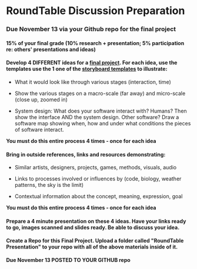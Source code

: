 # RoundTable Discussion Preparation 

### Due November 13 via your Github repo for the final project

#### 15% of your final grade (10% research + presentation; 5% participation re: others' presentations and ideas)
 

#### Develop 4 DIFFERENT ideas for a [final project](Final_Project.md). For each idea, use the templates use the 1 one of the [storyboard templates](https://github.com/IDMNYU/CreativeCoding_1133-C_Bennett_Fall18/tree/master/storyboardTemplates) to illustrate: 
	
* What it would look like through various stages (interaction, time)

* Show the various stages on a macro-scale (far away) and micro-scale (close up, zoomed in)

* System design: What does your software interact with? Humans? Then show the interface AND the system design. Other software? Draw a software map showing when, how and under what conditions the pieces of software interact.


**You must do this entire process 4 times - once for each idea**

#### Bring in outside references, links and resources demonstrating: 

* Similar artists, designers, projects, games, methods, visuals, audio

* Links to processes involved or influences by (code, biology, weather patterns, the sky is the limit)

* Contextual information about the concept, meaning, expression, goal

**You must do this entire process 4 times - once for each idea**

#### Prepare a 4 minute presentation on these 4 ideas. Have your links ready to go, images scanned and slides ready. Be able to discuss your idea.

#### Create a Repo for this Final Project. Upload a folder called "RoundTable Presentation" to your repo with all of the above materials inside of it.


**Due November 13 POSTED TO YOUR GITHUB repo**
